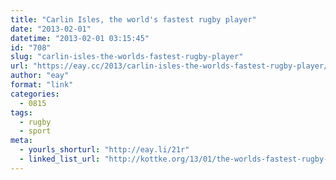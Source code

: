 ```yaml
---
title: "Carlin Isles, the world's fastest rugby player"
date: "2013-02-01"
datetime: "2013-02-01 03:15:45"
id: "708"
slug: "carlin-isles-the-worlds-fastest-rugby-player"
url: "https://eay.cc/2013/carlin-isles-the-worlds-fastest-rugby-player/"
author: "eay"
format: "link"
categories:
  - 0815
tags:
  - rugby
  - sport
meta:
  - yourls_shorturl: "http://eay.li/21r"
  - linked_list_url: "http://kottke.org/13/01/the-worlds-fastest-rugby-player"
---
```



